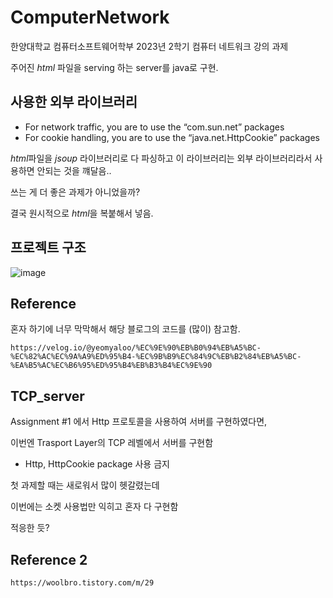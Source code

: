 # ComputerNetwork

한양대학교 컴퓨터소프트웨어학부 2023년 2학기 컴퓨터 네트워크 강의 과제

주어진 *html* 파일을 serving 하는 server를 java로 구현.

## 사용한 외부 라이브러리
- For network traffic, you are to use the “com.sun.net” packages 
- For cookie handling, you are to use the “java.net.HttpCookie” packages

*html*파일을 *jsoup* 라이브러리로 다 파싱하고 이 라이브러리는 외부 라이브러리라서 사용하면 안되는 것을 꺠달음..

쓰는 게 더 좋은 과제가 아니었을까?

결국 원시적으로 *html*을 복붙해서 넣음.


## 프로젝트 구조
![image](https://github.com/MyeongGuJo/ComputerNetwork/assets/102133534/8ec9934f-29ce-45da-a775-33a6ea4ba4f0)


## Reference

혼자 하기에 너무 막막해서 해당 블로그의 코드를 (많이) 참고함.

`https://velog.io/@yeomyaloo/%EC%9E%90%EB%B0%94%EB%A5%BC-%EC%82%AC%EC%9A%A9%ED%95%B4-%EC%9B%B9%EC%84%9C%EB%B2%84%EB%A5%BC-%EA%B5%AC%EC%B6%95%ED%95%B4%EB%B3%B4%EC%9E%90`

## TCP_server

Assignment #1 에서 Http 프로토콜을 사용하여 서버를 구현하였다면,

이번엔 Trasport Layer의 TCP 레벨에서 서버를 구현함

- Http, HttpCookie package 사용 금지

첫 과제할 때는 새로워서 많이 헷갈렸는데

이번에는 소켓 사용법만 익히고 혼자 다 구현함

적응한 듯?

## Reference 2

`https://woolbro.tistory.com/m/29`

